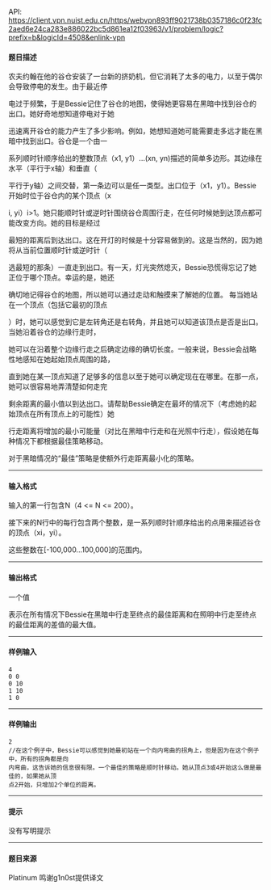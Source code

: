 API: https://client.vpn.nuist.edu.cn/https/webvpn893ff9021738b0357186c0f23fc2aed6e24ca283e886022bc5d861ea12f03963/v1/problem/logic?prefix=b&logicId=4508&enlink-vpn

#### 题目描述

农夫约翰在他的谷仓安装了一台新的挤奶机，但它消耗了太多的电力，以至于偶尔会导致停电的发生。由于最近停

电过于频繁，于是Bessie记住了谷仓的地图，使得她更容易在黑暗中找到谷仓的出口。她好奇地想知道停电对于她

迅速离开谷仓的能力产生了多少影响。例如，她想知道她可能需要走多远才能在黑暗中找到出口。谷仓是一个由一

系列顺时针顺序给出的整数顶点（x1, y1）...(xn, yn)描述的简单多边形。其边缘在水平（平行于x轴）和垂直（

平行于y轴）之间交替，第一条边可以是任一类型。出口位于（x1，y1）。Bessie开始时位于谷仓内的某个顶点（x

i, yi）i>1。她只能顺时针或逆时针围绕谷仓周围行走，在任何时候她到达顶点都可能改变方向。她的目标是经过

最短的距离后到达出口。这在开灯的时候是十分容易做到的。这是当然的，因为她将从当前位置顺时针或逆时针（

选最短的那条）一直走到出口。有一天，灯光突然熄灭，Bessie恐慌得忘记了她正位于哪个顶点。幸运的是，她还

确切地记得谷仓的地图，所以她可以通过走动和触摸来了解她的位置。 每当她站在一个顶点（包括它最初的顶点

）时，她可以感觉到它是左转角还是右转角，并且她可以知道该顶点是否是出口。 当她沿着谷仓的边缘行走时，

她可以在沿着整个边缘行走之后确定边缘的确切长度。一般来说，Bessie会战略性地感知在她起始顶点周围的路，

直到她在某一顶点知道了足够多的信息以至于她可以确定现在在哪里。在那一点，她可以很容易地弄清楚如何走完

剩余距离的最小值以到达出口。请帮助Bessie确定在最坏的情况下（考虑她的起始顶点在所有顶点上的可能性）她

行走距离将增加的最小可能量（对比在黑暗中行走和在光照中行走），假设她在每种情况下都根据最佳策略移动。

对于黑暗情况的“最佳”策略是使额外行走距离最小化的策略。

---

#### 输入格式

输入的第一行包含N（4 <= N <= 200）。

接下来的N行中的每行包含两个整数，是一系列顺时针顺序给出的点用来描述谷仓的顶点（xi，yi）。

这些整数在\[-100,000...100,000\]的范围内。

---

#### 输出格式

一个值

表示在所有情况下Bessie在黑暗中行走至终点的最佳距离和在照明中行走至终点的最佳距离的差值的最大值。

---

#### 样例输入
```
4
0 0
0 10
1 10
1 0
```

---

#### 样例输出
```
2
//在这个例子中，Bessie可以感觉到她最初站在一个向内弯曲的拐角上，但是因为在这个例子中，所有的拐角都是向
内弯曲，这告诉她的信息很有限。一个最佳的策略是顺时针移动。她从顶点3或4开始这么做是最佳的，如果她从顶
点2开始，只增加2个单位的距离。
```

---

#### 提示

没有写明提示

---

#### 题目来源

Platinum 鸣谢g1n0st提供译文
